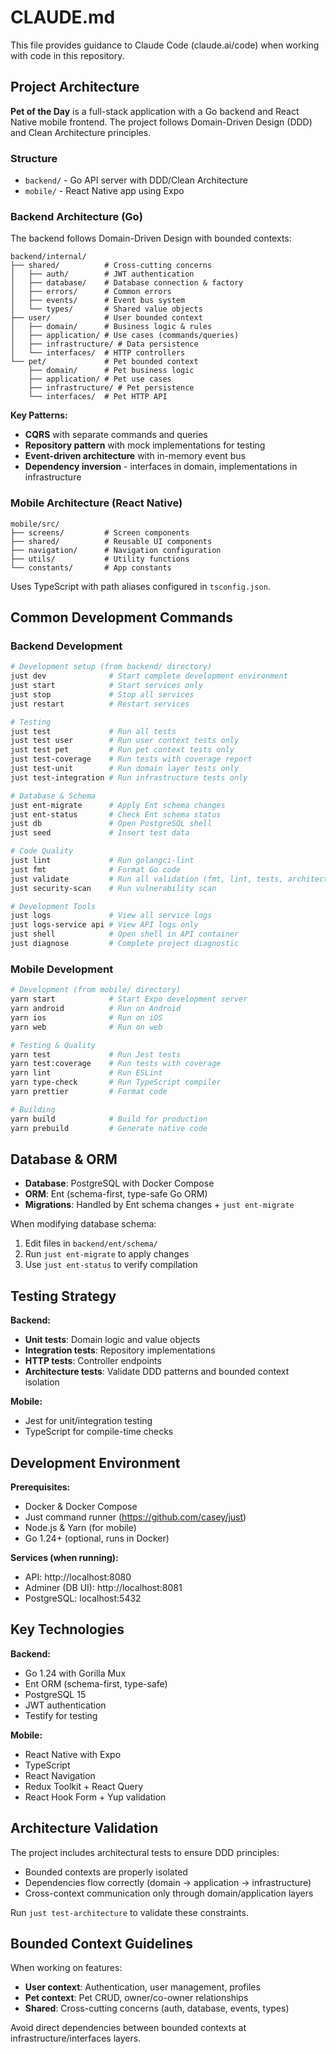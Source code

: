 # CLAUDE.md

This file provides guidance to Claude Code (claude.ai/code) when working with code in this repository.

## Project Architecture

**Pet of the Day** is a full-stack application with a Go backend and React Native mobile frontend. The project follows Domain-Driven Design (DDD) and Clean Architecture principles.

### Structure
- `backend/` - Go API server with DDD/Clean Architecture
- `mobile/` - React Native app using Expo

### Backend Architecture (Go)
The backend follows Domain-Driven Design with bounded contexts:

```
backend/internal/
├── shared/          # Cross-cutting concerns
│   ├── auth/        # JWT authentication
│   ├── database/    # Database connection & factory
│   ├── errors/      # Common errors
│   ├── events/      # Event bus system
│   └── types/       # Shared value objects
├── user/            # User bounded context
│   ├── domain/      # Business logic & rules
│   ├── application/ # Use cases (commands/queries)
│   ├── infrastructure/ # Data persistence
│   └── interfaces/  # HTTP controllers
└── pet/             # Pet bounded context
    ├── domain/      # Pet business logic
    ├── application/ # Pet use cases
    ├── infrastructure/ # Pet persistence
    └── interfaces/  # Pet HTTP API
```

**Key Patterns:**
- **CQRS** with separate commands and queries
- **Repository pattern** with mock implementations for testing
- **Event-driven architecture** with in-memory event bus
- **Dependency inversion** - interfaces in domain, implementations in infrastructure

### Mobile Architecture (React Native)
```
mobile/src/
├── screens/         # Screen components
├── shared/          # Reusable UI components
├── navigation/      # Navigation configuration
├── utils/           # Utility functions
└── constants/       # App constants
```

Uses TypeScript with path aliases configured in `tsconfig.json`.

## Common Development Commands

### Backend Development
```bash
# Development setup (from backend/ directory)
just dev              # Start complete development environment
just start            # Start services only
just stop             # Stop all services
just restart          # Restart services

# Testing
just test             # Run all tests
just test user        # Run user context tests only
just test pet         # Run pet context tests only
just test-coverage    # Run tests with coverage report
just test-unit        # Run domain layer tests only
just test-integration # Run infrastructure tests only

# Database & Schema
just ent-migrate      # Apply Ent schema changes
just ent-status       # Check Ent schema status
just db               # Open PostgreSQL shell
just seed             # Insert test data

# Code Quality
just lint             # Run golangci-lint
just fmt              # Format Go code
just validate         # Run all validation (fmt, lint, tests, architecture)
just security-scan    # Run vulnerability scan

# Development Tools
just logs             # View all service logs
just logs-service api # View API logs only
just shell            # Open shell in API container
just diagnose         # Complete project diagnostic
```

### Mobile Development
```bash
# Development (from mobile/ directory)
yarn start            # Start Expo development server
yarn android          # Run on Android
yarn ios              # Run on iOS
yarn web              # Run on web

# Testing & Quality
yarn test             # Run Jest tests
yarn test:coverage    # Run tests with coverage
yarn lint             # Run ESLint
yarn type-check       # Run TypeScript compiler
yarn prettier         # Format code

# Building
yarn build            # Build for production
yarn prebuild         # Generate native code
```

## Database & ORM

- **Database**: PostgreSQL with Docker Compose
- **ORM**: Ent (schema-first, type-safe Go ORM)
- **Migrations**: Handled by Ent schema changes + `just ent-migrate`

When modifying database schema:
1. Edit files in `backend/ent/schema/`
2. Run `just ent-migrate` to apply changes
3. Use `just ent-status` to verify compilation

## Testing Strategy

**Backend:**
- **Unit tests**: Domain logic and value objects
- **Integration tests**: Repository implementations
- **HTTP tests**: Controller endpoints
- **Architecture tests**: Validate DDD patterns and bounded context isolation

**Mobile:**
- Jest for unit/integration testing
- TypeScript for compile-time checks

## Development Environment

**Prerequisites:**
- Docker & Docker Compose
- Just command runner (https://github.com/casey/just)
- Node.js & Yarn (for mobile)
- Go 1.24+ (optional, runs in Docker)

**Services (when running):**
- API: http://localhost:8080
- Adminer (DB UI): http://localhost:8081
- PostgreSQL: localhost:5432

## Key Technologies

**Backend:**
- Go 1.24 with Gorilla Mux
- Ent ORM (schema-first, type-safe)
- PostgreSQL 15
- JWT authentication
- Testify for testing

**Mobile:**
- React Native with Expo
- TypeScript
- React Navigation
- Redux Toolkit + React Query
- React Hook Form + Yup validation

## Architecture Validation

The project includes architectural tests to ensure DDD principles:
- Bounded contexts are properly isolated
- Dependencies flow correctly (domain → application → infrastructure)
- Cross-context communication only through domain/application layers

Run `just test-architecture` to validate these constraints.

## Bounded Context Guidelines

When working on features:
- **User context**: Authentication, user management, profiles
- **Pet context**: Pet CRUD, owner/co-owner relationships
- **Shared**: Cross-cutting concerns (auth, database, events, types)

Avoid direct dependencies between bounded contexts at infrastructure/interfaces layers.